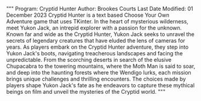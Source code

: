 """
Program: Cryptid Hunter
Author: Brookes Courts
Last Date Modified: 01 December 2023
Cryptid Hunter is a text based Choose Your Own Adventure game that uses TKinter.
In the heart of mysterious wilderness, meet Yukon Jack, an intrepid explorer with a passion for the unknown. Known far and wide as the Cryptid Hunter, Yukon Jack seeks to unravel the secrets of legendary creatures that have eluded the lens of cameras for years. As players embark on the Cryptid Hunter adventure, they step into Yukon Jack's boots, navigating treacherous landscapes and facing the unpredictable. From the scorching deserts in search of the elusive Chupacabra to the towering mountains, where the Moth Man is said to soar, and deep into the haunting forests where the Wendigo lurks, each mission brings unique challenges and thrilling encounters. The choices made by players shape Yukon Jack's fate as he endeavors to capture these mythical beings on film and unveil the mysteries of the Cryptid world.
"""
